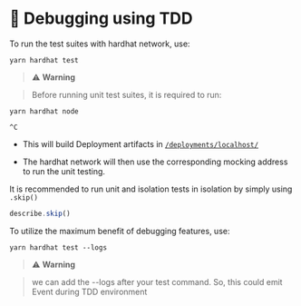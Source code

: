 # 🎲 Debugging using TDD

To run the test suites with hardhat network, use:

```
yarn hardhat test
```

> :warning: **Warning**
>

> Before running unit test suites, it is required to run:

```
yarn hardhat node

^C
```

-  This will build Deployment artifacts in [`/deployments/localhost/`](../deployments/localhost) 

- The hardhat network will then use the corresponding mocking address to run the unit testing.


It is recommended to run unit and isolation tests in isolation by simply using `.skip()`

```typescript
describe.skip()
```

To utilize the maximum benefit of debugging features, use:

```
yarn hardhat test --logs
```

> :warning: **Warning**
>

> we can add the --logs after your test command. So, this could emit Event during TDD environment
